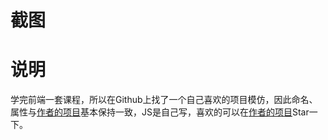 # 截图

# 说明
学完前端一套课程，所以在Github上找了一个自己喜欢的项目模仿，因此命名、属性与[作者的项目](https://github.com/Honohonoho/Bilibili-fake)基本保持一致，JS是自己写，喜欢的可以在[作者的项目](https://github.com/Honohonoho/Bilibili-fake)Star一下。
